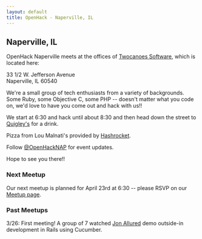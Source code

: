 ```yaml
---
layout: default
title: OpenHack - Naperville, IL
---
```


## Naperville, IL

OpenHack Naperville meets at the offices of [Twocanoes
Software](http://www.twocanoes.com/), which is located here:

33 1/2 W. Jefferson Avenue  
Naperville, IL 60540

We're a small group of tech enthusiasts from a variety of backgrounds. Some
Ruby, some Objective C, some PHP -- doesn't matter what you code on, we'd love
to have you come out and hack with us!!

We start at 6:30 and hack until about 8:30 and then head down the street to
[Quigley's](http://www.quigleysirishpub.com/) for a drink.

Pizza from Lou Malnati's provided by [Hashrocket](http://www.hashrocket.com).

Follow [@OpenHackNAP](http://twitter.com/OpenHackNAP/) for event updates.

Hope to see you there!!

### Next Meetup

Our next meetup is planned for April 23rd at 6:30 -- please RSVP on our [Meetup page](http://www.meetup.com/OpenHack-Naperville/).

### Past Meetups

3/26: First meeting! A group of 7 watched [Jon
Allured](http://twitter.com/jonallured) demo outside-in development in Rails
using Cucumber.
